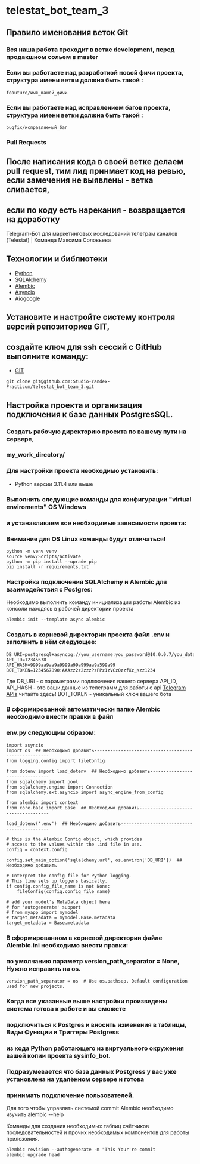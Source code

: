 # telestat_bot_team_3

## Правило именования веток Git
### Вся наша работа проходит в ветке development, перед продакшном сольем в master

### Если вы работаете над разработкой новой фичи проекта, структура имени ветки должна быть такой :
```
feauture/имя_вашей_фичи
```

### Если вы работаете над исправлением багов проекта, структура имени ветки должна быть такой :
```
bugfix/исправляемый_баг
```

### Pull Requests
## После написания кода в своей ветке делаем pull request, тим лид принмает код на ревью, если замечения не выявлены - ветка сливается,
## если по коду есть нарекания - возвращается на доработку 

Telegram-Бот для маркетинговых исследований телеграм каналов (Telestat) | Команда Максима Соловьева



## Технологии и библиотеки

* [Python](https://www.python.org/)
* [SQLAlchemy](https://pypi.org/project/SQLAlchemy/)
* [Alembic](https://pypi.org/project/alembic/)
* [Asyncio](https://docs.python.org/3/library/asyncio.html)
* [Aiogoogle](https://aiogoogle.readthedocs.io/en/latest/)

## Установите и настройте систему контроля версий репозиториев GIT,
## создайте ключ для ssh сессий с GitHub выполните команду:

* [GIT](https://git-scm.com/book/en/v2/Getting-Started-Installing-Git/)

```
git clone git@github.com:Studio-Yandex-Practicum/telestat_bot_team_3.git
```

## Настройка проекта и организация подключения к базе данных PostgresSQL.

### Создать рабочую директорию проекта по вашему пути на сервере, 
### my_work_directory/
### Для настройки проекта необходимо установить:

* Python версии 3.11.4 или выше

### Выполнить следующие команды для конфигурации "virtual enviroments" OS Windows
### и устанавливаем все необходимые зависимости проекта:
### Внимание для OS Linux команды будут отличаться!

```
python -m venv venv
source venv/Scripts/activate
python -m pip install --uprade pip
pip install -r requirements.txt
```

### Настройка подключения SQLAlchemy и Alembic для взаимодействия с Postgres:

Необходимо выполнить команду инициализации работы Alembic из консоли
находясь в рабочей директории проекта
```
alembic init --template async alembic
```

### Создать в корневой директории проекта файл .env и заполнить в нём следующее:

```
DB_URI=postgresql+asyncpg://you_username:you_password@10.0.0.7/you_database_name
API_ID=12345678
API_HASH=9999aa9aa9a9999a99a999aa9a599a99
BOT_TOKEN=1234567890:AAAzz2z2zzzPzPPz1zVCz0zzfXz_Kzz1234
```

Где DB_URI - с параметрами подлкючения вашего сервера
    API_ID, API_HASH - это ваши данные из телеграмм для работы с api
    [Telegram APIs](https://core.telegram.org/) читайте здесь!
    BOT_TOKEN - уникальный ключ вашего бота

### В сформированной автоматически папке Alembic необходимо внести правки в файл
### env.py следующим образом:

```
import asyncio
import os  ## Необходимо добавить-----------------------------------------------------
from logging.config import fileConfig

from dotenv import load_dotenv  ## Необходимо добавить--------------------------------
from sqlalchemy import pool
from sqlalchemy.engine import Connection
from sqlalchemy.ext.asyncio import async_engine_from_config

from alembic import context
from core.base import Base  ## Необходимо добавить------------------------------------

load_dotenv('.env')  ## Необходимо добавить-------------------------------------------

# this is the Alembic Config object, which provides
# access to the values within the .ini file in use.
config = context.config

config.set_main_option('sqlalchemy.url', os.environ['DB_URI'])  ## Необходимо добавить

# Interpret the config file for Python logging.
# This line sets up loggers basically.
if config.config_file_name is not None:
    fileConfig(config.config_file_name)

# add your model's MetaData object here
# for 'autogenerate' support
# from myapp import mymodel
# target_metadata = mymodel.Base.metadata
target_metadata = Base.metadata
```

### В сформированном в корневой директории файле Alembic.ini необходимо внести правки:
### по умолчанию параметр version_path_separator = None, Нужно исправить на os.

```
version_path_separator = os  # Use os.pathsep. Default configuration used for new projects.
```

### Когда все указанные выше настройки произведены система готова к работе и вы сможете 
### подключиться к Postgres и вносить изменения в таблицы, Виды Функции и Триггеры Postgress
### из кода Python работающего из виртуального окружения вашей копии проекта sysinfo_bot.
### Подразумевается что база данных Postgress у вас уже установлена на удалённом сервере и готова
### принимать подключение пользователей.

Для того чтобы управлять системой commit Alembic необходимо изучить alembic --help

Команды для создания необходимых таблиц счётчиков последовательностей и прочих необходимых компонентов
для работы приложения.

```
alembic revision --authogenerate -m "This Your're commit
alembic upgrade head
```